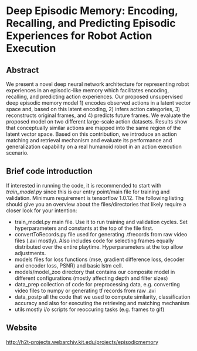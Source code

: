 #  Deep Episodic Memory: Encoding, Recalling, and Predicting Episodic Experiences for Robot Action Execution
## Abstract
We present a novel deep neural network architecture for representing robot experiences in an episodic-like memory which facilitates encoding, recalling, and predicting action experiences. Our proposed unsupervised deep episodic memory model 1) encodes observed actions in a latent vector space and, based on this latent encoding, 2) infers action categories, 3) reconstructs original frames, and 4) predicts future frames. We evaluate the proposed model on two different large-scale action datasets. Results show that conceptually similar actions are mapped into the same region of the latent vector space. Based on this contribution, we introduce an action matching and retrieval mechanism and evaluate its performance and generalization capability on a real humanoid robot in an action execution scenario.

## Brief code introduction
If interested in running the code, it is recommended to start with _train_model.py_ since this is our entry point/main file for training and validation. Minimum requirement is tensorflow 1.0.12. The following listing should give you an overview about the files/directories that likely require a closer look for your intention:
+ train_model.py 
 main file. Use it to run training and validation cycles. Set hyperparameters and constants at the top of the file first.
+ convertToRecords.py
 file used for generating .tfrecords from raw video files (.avi mostly). Also includes code for selecting frames equally distributed over the entire playtime. Hyperparameters at the top allow adjustments.
+ models
 files for loss functions (mse, gradient difference loss, decoder and encoder loss, PSNR) and basic lstm cell.
+ models/model_zoo
 directory that contains our composite model in different configurations (mostly affecting depth and filter sizes)
+ data_prep
 collection of code for preprocessing data, e.g. converting video files to numpy or generating tf records from raw .avi
+ data_postp
 all the code that we used to compute similarity, classification accuracy and also for executing the retrieving and matching mechanism
+ utils
 mostly i/o scripts for reoccuring tasks (e.g. frames to gif)


## Website
http://h2t-projects.webarchiv.kit.edu/projects/episodicmemory
